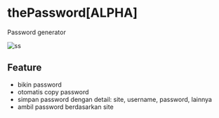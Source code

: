 # thePassword[ALPHA]
Password generator

![ss](https://i.ibb.co/m90d14F/alpha.png)

## Feature
- bikin password
- otomatis copy password
- simpan password dengan detail: site, username, password, lainnya
- ambil password berdasarkan site
